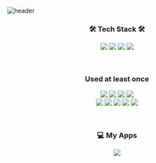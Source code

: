 ![header](https://capsule-render.vercel.app/api?type=waving&color=0123&height=240&section=header&text=Taeho-choi&fontSize=70&animation=fadeIn&fontAlignY=34&desc=FrontEnd%20Developer&descAlignY=51&descAlign=50)

<h3 align="center">🛠 Tech Stack 🛠</h3>

<p align="center">
  <img src="https://img.shields.io/badge/HTML5-E34F26?style=flat&logo=HTML5&logoColor=white"/> <img src="https://img.shields.io/badge/CSS3-1572B6?style=flat&logo=CSS3&logoColor=white"/> <img src="https://img.shields.io/badge/JavaScript-F7DF1E?style=flat&logo=JavaScript&logoColor=white"/> <img src="https://img.shields.io/badge/React-61DAFB?style=flat&logo=React&logoColor=white"/>
</p>
<br>
<h3 align="center">Used at least once</h3>
<p align="center">
  <img src="https://img.shields.io/badge/HTML5-E34F26?style=flat&logo=HTML5&logoColor=white"/> <img src="https://img.shields.io/badge/CSS3-1572B6?style=flat&logo=CSS3&logoColor=white"/> <img src="https://img.shields.io/badge/JavaScript-F7DF1E?style=flat&logo=JavaScript&logoColor=white"/> <img src="https://img.shields.io/badge/React-61DAFB?style=flat&logo=React&logoColor=white"/><br><img src="https://img.shields.io/badge/UnrealEngine4-0E1128?style=flat&logo=Unreal Engine&logoColor=white"/> <img src="https://img.shields.io/badge/Unity-ffffff?style=flat&logo=Unity&logoColor=white"/> <img src="https://img.shields.io/badge/C++-00599C?style=flat&logo=cplusplus&logoColor=white"/> <img src="https://img.shields.io/badge/Java-007396?style=flat&logo=Java&logoColor=white"/> <img src="https://img.shields.io/badge/Python-3776AB?style=flat&logo=Python&logoColor=white"/>
</p>
<br>
<h3 align="center"> 💻 My Apps </h3>
<p align="center">
  <a href="https://taeho-choi.github.io/react-emong"><img src="https://img.shields.io/badge/EMONG-yellow?style=flat&logo=Ello&logoColor=white&link=https://taeho-choi.github.io/react-emong"/></a>
</p>
<br>

